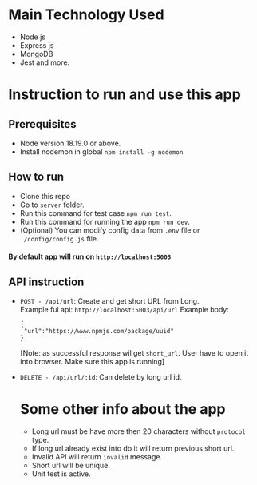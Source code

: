 # Main Technology Used

- Node js
- Express js
- MongoDB
- Jest and more.

# Instruction to run and use this app

## Prerequisites

- Node version 18.19.0 or above.
- Install nodemon in global `npm install -g nodemon`

## How to run
- Clone this repo
- Go to `server` folder.
- Run this command for test case `npm run test`. 
- Run this command for running the app `npm run dev`.
- (Optional) You can modify config data from `.env` file or `./config/config.js` file.

#### By default app will run on `http://localhost:5003`


## API instruction  

- `POST - /api/url`: Create and get short URL from Long. <br/>
  Example ful api:  `http://localhost:5003/api/url`
  Example body:
   ```
  {
    "url":"https://www.npmjs.com/package/uuid"
  }
  ```
  [Note: as successful response wil get `short_url`. User have to open it into browser. Make sure this app is running]
- `DELETE - /api/url/:id`: Can delete by long url id.

  # Some other info about the app
  - Long url must be have more then 20 characters without `protocol` type.
  - If long url already exist into db it will return previous short url.
  - Invalid API will return `invalid` message.
  - Short url will be unique.
  - Unit test is active.